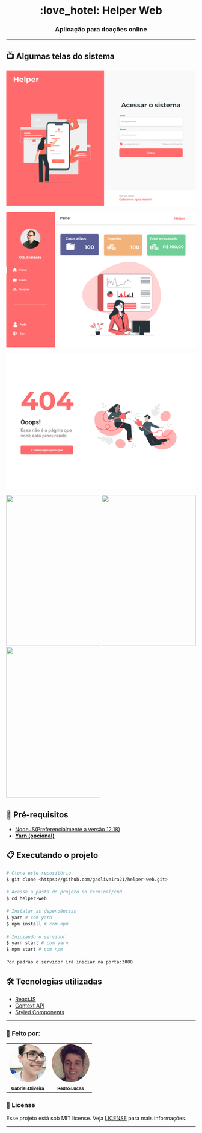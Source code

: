 <h1 align="center"> :love_hotel: Helper Web </h1>
<h3 align="center">
  Aplicação para doações online
</h3>

---

## :tv: Algumas telas do sistema

<p>
  <img src="./.github/login.png">
</p>

<p>
  <img src="./.github/dashboard.png">
</p>

<p>
  <img src="./.github/404.png">
</p>

<p>
  <img src="./.github/welcome-01.png" width="250" height="400"> <img src="./.github/welcome-02.png" width="250" height="400"> <img src="./.github/welcome-03.png" width="250" height="400">
</p>

## :construction_worker: Pré-requisitos

- [NodeJS(Preferencialmente a versão 12.18)](https://nodejs.org/en/)
- **[Yarn (opcional)](https://classic.yarnpkg.com/en/docs/install/)**

## :clipboard: Executando o projeto

```bash
# Clone este repositório
$ git clone <https://github.com/gaoliveira21/helper-web.git>

# Acesse a pasta do projeto no terminal/cmd
$ cd helper-web

# Instalar as dependências
$ yarn # com yarn
$ npm install # com npm

# Iniciando o servidor
$ yarn start # com yarn
$ npm start # com npm

Por padrão o servidor irá iniciar na porta:3000
```

## :hammer_and_wrench: Tecnologias utilizadas

- [ReactJS](https://pt-br.reactjs.org/)
- [Context API](https://pt-br.reactjs.org/docs/context.html)
- [Styled Components](https://styled-components.com/)

---

### :construction_worker: Feito por:

<table>
  <tr>
    <td align="center"><a href="https://github.com/gaoliveira21"><img style="border-radius: 50%;" src="https://github.com/gaoliveira21/randpic/blob/master/.github/gabriel.jpg" width="100px;" alt=""/><br /><sub><b>Gabriel Oliveira</b></sub></a><br /></td>
    <td align="center"><a href="https://github.com/pedrooV2"><img style="border-radius: 50%;" src="https://github.com/gaoliveira21/randpic/blob/master/.github/pedro.jpg" width="100px;" alt=""/><br /><sub><b>Pedro Lucas</b></sub></a><br /></td>
  </tr>
</table>

### :memo: License
Esse projeto está sob MIT license. Veja [LICENSE](https://github.com/gaoliveira21/helper-mobile/blob/main/LICENSE) para mais informações.

---
